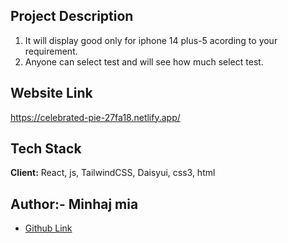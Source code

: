
## Project Description

1. It will display good only for iphone 14 plus-5 acording to your requirement.
2. Anyone can select test and will see how much select test.

## Website Link
https://celebrated-pie-27fa18.netlify.app/

## Tech Stack

**Client:** React, js, TailwindCSS, Daisyui, css3, html

## Author:- Minhaj mia

- [Github Link](https://github.com/minhajmia)
